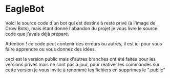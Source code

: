 # EagleBot
Voici le source code d'un bot qui est destiné à resté privé (à l'image de Crow Bots), mais étant donné l'abandon du projet je vous livre le source code que j'avais déjà préparé.

Attention ! ce code peut contenir des erreurs ou autres, il est ici pour vous faire apprendre ou vous donnez des idées.

ceci est la version public mais d'autres branches ont été faites pour les versions privés mais ne sont pas à jour, pour réativer les commandes sur cette version je vous invite à renommé les fichiers en supprimes le ".public"
